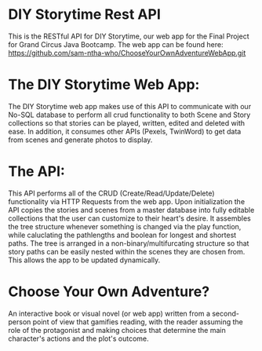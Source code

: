 # DIY Storytime Rest API
This is the RESTful API for DIY Storytime, our web app for the Final Project for Grand Circus Java Bootcamp. The web app can be found here: https://github.com/sam-ntha-who/ChooseYourOwnAdventureWebApp.git

# The DIY Storytime Web App:

The DIY Storytime web app makes use of this API to communicate with our No-SQL database to perform all crud functionality to both Scene and Story collections so that stories can be played, written, edited and deleted with ease. In addition, it consumes other APIs (Pexels, TwinWord) to get data from scenes and generate photos to display.

# The API: 

This API performs all of the CRUD (Create/Read/Update/Delete) functionality via HTTP Requests from the web app. Upon initialization the API copies the stories and scenes from a master database into fully editable collections that the user can customize to their heart's desire.  It assembles the tree structure whenever something is changed via the play function, while caluclating the pathlengths and boolean for longest and shortest paths. The tree is arranged in a non-binary/multifurcating structure so that story paths can be easily nested within the scenes they are chosen from. This allows the app to be updated dynamically. 

# Choose Your Own Adventure?

An interactive book or visual novel (or web app) written from a second-person point of view that gamifies reading, with the reader assuming the role of the protagonist and making choices that determine the main character's actions and the plot's outcome. 
